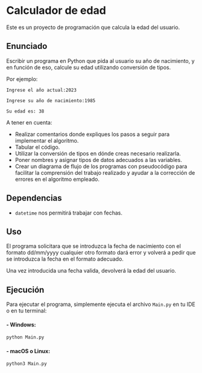 # Calculador de edad

Este es un proyecto de programación que calcula la edad del usuario.

## Enunciado
Escribir un programa en Python que pida al usuario su año de nacimiento, y en función de eso, calcule su edad utilizando conversión de tipos.

Por ejemplo: 

    Ingrese el año actual:2023

    Ingrese su año de nacimiento:1985

    Su edad es: 38

A tener en cuenta:

- Realizar comentarios donde expliques los pasos a seguir para implementar el algoritmo.
- Tabular el código.
- Utilizar la conversión de tipos en dónde creas necesario realizarla.
- Poner nombres y asignar tipos de datos adecuados a las variables.
- Crear un diagrama de flujo de los programas con pseudocódigo para facilitar la comprensión del trabajo realizado y ayudar a la corrección de errores en el algoritmo empleado.

## Dependencias

- `datetime` nos permitirá trabajar con fechas.

## Uso

El programa solicitara que se introduzca la fecha de nacimiento con el formato dd/mm/yyyy
cualquier otro formato dará error y volverá a pedir que se introduzca la fecha en el formato adecuado.

Una vez introducida una fecha valida, devolverá la edad del usuario.

## Ejecución

Para ejecutar el programa, simplemente ejecuta el archivo `Main.py` en tu IDE o en tu terminal:

#### - Windows:
```bash
python Main.py
```
#### - macOS o Linux:
```bash
python3 Main.py
```
